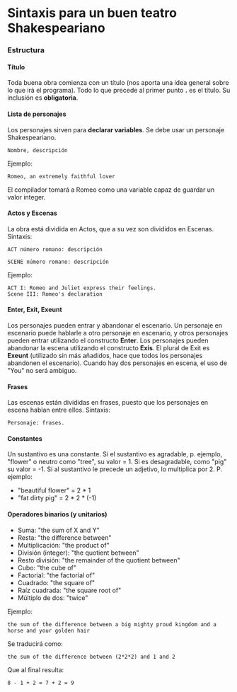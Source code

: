# Sintaxis para un buen teatro Shakespeariano
### Estructura
#### Título
Toda buena obra comienza con un título (nos aporta una idea general sobre lo que irá el programa). Todo lo que precede al primer punto **.** es el título. Su inclusión es **obligatoria**.

#### Lista de personajes
Los personajes sirven para **declarar variables**. Se debe usar un personaje Shakespeariano. 
```
Nombre, descripción
```
Ejemplo: 
```
Romeo, an extremely faithful lover
```
El compilador tomará a Romeo como una variable capaz de guardar un valor integer. 

#### Actos y Escenas
La obra está dividida en Actos, que a su vez son divididos en Escenas.
Sintaxis:
```
ACT número romano: descripción
```
```
SCENE número romano: descripción
```
Ejemplo:
```
ACT I: Romeo and Juliet express their feelings.
Scene III: Romeo's declaration
```
#### Enter, Exit, Exeunt
Los personajes pueden entrar y abandonar el escenario. Un personaje en escenario puede hablarle a otro personaje en escenario, y otros personajes pueden entrar utilizando el constructo **Enter**. 
Los personajes pueden abandonar la escena utilizando el constructo **Exis**. El plural de Exit es **Exeunt** (utilizado sin más añadidos, hace que todos los personajes abandonen el escenario).
Cuando hay dos personajes en escena, el uso de "You" no será ambiguo. 

#### Frases
Las escenas están divididas en frases, puesto que los personajes en escena hablan entre ellos. 
Sintaxis:
```
Personaje: frases.
```
#### Constantes
Un sustantivo es una constante. 
Si el sustantivo es agradable, p. ejemplo, "flower" o neutro como "tree", su valor = 1.
Si es desagradable, como "pig" su valor = -1.
Si al sustantivo le precede un adjetivo, lo multiplica por 2. P. ejemplo:
* "beautiful flower" = 2 * 1
* "fat dirty pig" = 2 * 2 * (-1)

#### Operadores binarios (y unitarios)

* Suma: "the sum of X and Y"
* Resta: "the difference between"
* Multiplicación: "the product of"
* División (integer): "the quotient between"
* Resto división: "the remainder of the quotient between"
* Cubo: "the cube of"
* Factorial: "the factorial of"
* Cuadrado: "the square of"
* Raíz cuadrada: "the square root of"
* Múltiplo de dos: "twice"

Ejemplo: 
```
the sum of the difference between a big mighty proud kingdom and a horse and your golden hair
```
Se traducirá como:
```
the sum of the difference between (2*2*2) and 1 and 2
```
Que al final resulta:
```
8 - 1 + 2 = 7 + 2 = 9
```
